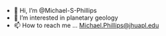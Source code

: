 - 👋 Hi, I’m @Michael-S-Phillips
- 👀 I’m interested in planetary geology
- 📫 How to reach me ... Michael.Phillips@jhuapl.edu


